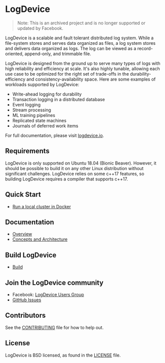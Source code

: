 # LogDevice

> Note: This is an archived project and is no longer supported or updated by Facebook.

LogDevice is a scalable and fault tolerant distributed log system. While a
file-system stores and serves data organized as files, a log system stores and
delivers data organized as logs. The log can be viewed as a record-oriented,
append-only, and trimmable file.

LogDevice is designed from the ground up to serve many types of logs with high
reliability and efficiency at scale. It's also highly tunable, allowing each use
case to be optimized for the right set of trade-offs in the durability-efficiency
and consistency-availability space. Here are some examples of workloads supported
 by LogDevice:

* Write-ahead logging for durability
* Transaction logging in a distributed database
* Event logging
* Stream processing
* ML training pipelines
* Replicated state machines
* Journals of deferred work items

For full documentation, please visit [logdevice.io](https://logdevice.io/).

## Requirements
LogDevice is only supported on Ubuntu 18.04 (Bionic Beaver). However, it should
be possible to build it on any other Linux distribution without significant
challenges. LogDevice relies on some c++17 features, so building LogDevice
requires a compiler that supports c++17.

## Quick Start
* [Run a local cluster in Docker](https://logdevice.io/docs/LocalCluster.html)

## Documentation
* [Overview](https://logdevice.io/docs/Overview.html)
* [Concepts and Architecture](https://logdevice.io/docs/Concepts.html)

## Build LogDevice
* [Build](https://logdevice.io/docs/Installation.html)

## Join the LogDevice community
* Facebook: [LogDevice Users Group](https://www.facebook.com/groups/logdevice.oss/)
* [GitHub Issues](https://github.com/facebookincubator/LogDevice/issues)

## Contributors
See the [CONTRIBUTING](CONTRIBUTING.md) file for how to help out.

## License
LogDevice is BSD licensed, as found in the [LICENSE](LICENSE) file.

